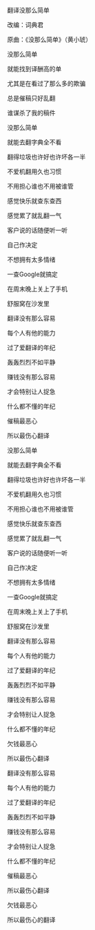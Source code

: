 翻译没那么简单

改编：词典君

原曲：《没那么简单》（黄小琥）

没那么简单

就能找到译酬高的单

尤其是在看过了那么多的欺骗

总是催稿只好乱翻

谁谋杀了我的稿件

没那么简单

就能去翻字典全不看

翻得垃圾也许好也许坏各一半

不爱机翻用久也习惯

不用担心谁也不用被谁管

感觉快乐就查东查西

感觉累了就乱翻一气

客户说的话随便听一听

自己作决定

不想拥有太多情绪

一查Google就搞定

在周末晚上关上了手机

舒服窝在沙发里

翻译没有那么容易

每个人有他的能力

过了爱翻译的年纪

轰轰烈烈不如平静

赚钱没有那么容易

才会特别让人捉急

什么都不懂的年纪

催稿最恶心

所以最伤心翻译

没那么简单

就能去翻字典全不看

翻得垃圾也许好也许坏各一半

不爱机翻用久也习惯

不用担心谁也不用被谁管

感觉快乐就查东查西

感觉累了就乱翻一气

客户说的话随便听一听

自己作决定

不想拥有太多情绪

一查Google就搞定

在周末晚上关上了手机

舒服窝在沙发里

翻译没有那么容易

每个人有他的能力

过了爱翻译的年纪

轰轰烈烈不如平静

赚钱没有那么容易

才会特别让人捉急

什么都不懂的年纪

欠钱最恶心

所以最伤心翻译

翻译没有那么容易

每个人有他的能力

过了爱翻译的年纪

轰轰烈烈不如平静

赚钱没有那么容易

才会特别让人捉急

什么都不懂的年纪

催稿最恶心

所以最伤心翻译

欠钱最恶心

所以最伤心的翻译